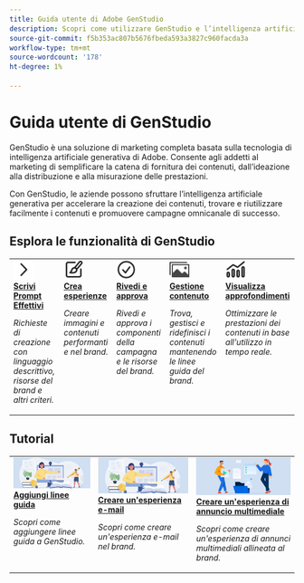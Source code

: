 ```yaml
---
title: Guida utente di Adobe GenStudio
description: Scopri come utilizzare GenStudio e l’intelligenza artificiale generativa per personalizzare la supply chain dei contenuti.
source-git-commit: f5b353ac807b5676fbeda593a3827c960facda3a
workflow-type: tm+mt
source-wordcount: '178'
ht-degree: 1%

---
```


# Guida utente di GenStudio

GenStudio è una soluzione di marketing completa basata sulla tecnologia di intelligenza artificiale generativa di Adobe. Consente agli addetti al marketing di semplificare la catena di fornitura dei contenuti, dall’ideazione alla distribuzione e alla misurazione delle prestazioni.

Con GenStudio, le aziende possono sfruttare l’intelligenza artificiale generativa per accelerare la creazione dei contenuti, trovare e riutilizzare facilmente i contenuti e promuovere campagne omnicanale di successo.

## Esplora le funzionalità di GenStudio

<table style="table-layout:fixed">
<tr style="border: 0;">
   <td valign="top">
      <a href="../user-guide/effective-prompts.md">
      <img alt="Cursore a destra" src="../assets/icons/icon-chevronRight.svg" width="35">
      </a>
      <div>
         <a href="../user-guide/effective-prompts.md">
         <strong>Scrivi Prompt Effettivi</strong>
         </a>
      </div>
      <p>
         <em>Richieste di creazione con linguaggio descrittivo, risorse del brand e altri criteri.</em>
      </p>
   </td>
   <td valign="top">
      <a href="../user-guide/create/overview.md">
      <img alt="Pennello" src="../assets/icons/icon-create.svg" width="35">
      </a>
      <div>
         <a href="../user-guide/create/overview.md">
         <strong>Crea esperienze</strong>
         </a>
      </div>
      <p>
         <em>Creare immagini e contenuti performanti e nel brand.</em>
      </p>
   </td>
   <td valign="top">
      <a href="../user-guide/approvals/overview.md">
      <img alt="Segno Di Spunta" src="../assets/icons/icon-checkmarkCircle.svg" width="35">
      </a>
      <div>
         <a href="../user-guide/approvals/overview.md">
         <strong>Rivedi e approva</strong>
         </a>
      </div>
      <p>
         <em>Rivedi e approva i componenti della campagna e le risorse del brand.</em>
      </p>
   </td>
   <td valign="top">
      <a href="../user-guide/content/overview.md">
      <img alt="Griglia" src="../assets/icons/icon-images.svg" width="35">
      </a>
      <div>
         <a href="../user-guide/content/overview.md">
         <strong>Gestione contenuto</strong>
         </a>
      </div>
      <p>
         <em>Trova, gestisci e ridefinisci i contenuti mantenendo le linee guida del brand.</em>
      </p>
   </td>
   <td valign="top">
      <a href="../user-guide/insights/overview.md">
      <img alt="Grafico" src="../assets/icons/icon-dataAnalytics.svg" width="35">
      </a>
      <div>
         <a href="../user-guide/insights/overview.md">
         <strong>Visualizza approfondimenti</strong>
         </a>
      </div>
      <p>
         <em>Ottimizzare le prestazioni dei contenuti in base all'utilizzo in tempo reale.</em>
      </p>
   </td>
</tr>
</table>

## Tutorial

<table style="table-layout:fixed">
<td valign="top">
   <div>
      <a href="/help/user-guide/guidelines/add-guidelines.md">
      <img alt="Aggiungi linee guida" src="../assets/card-create-assets.png">
      <strong>Aggiungi linee guida</strong>
      </a>
   </div>
   <p>
      <em>Scopri come aggiungere linee guida a GenStudio.</em>
   </p>
</td>
<td valign="top">
   <div>
      <a href="/help/tutorials/create-email-experience.md">
      <img alt="Idee, libri, matita, computer" src="../assets/card-create-assets.png">
      <strong>Creare un'esperienza e-mail</strong>
      </a>
   </div>
   <p>
      <em>Scopri come creare un'esperienza e-mail nel brand.</em>
   </p>
</td>
<td valign="top">
   <div>
      <a href="/help/tutorials/create-meta-ad.md">
      <img alt="Persone che spostano file in una cartella" src="../assets/card-manage-content.png">
      <strong>Creare un'esperienza di annuncio multimediale</strong>
      </a>
   </div>
   <p>
      <em>Scopri come creare un'esperienza di annunci multimediali allineata al brand.</em>
   </p>
</td>
</table>

